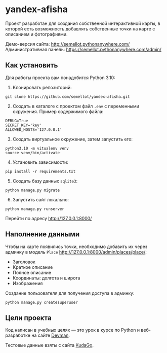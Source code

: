 # yandex-afisha
 
Проект разработан для создания собственной интерактивной карты, в которой есть возможность добавлять собственные точки на карте с описанием и фотографиями.

Демо-версия сайта: http://semellot.pythonanywhere.com/
Административная панель: https://semellot.pythonanywhere.com/admin/

## Как установить

Для работы проекта вам понадобится Python 3.10:

1. Клонировать репозиторий:

  ```shell
  git clone https://github.com/semellot/yandex-afisha.git
  ```

2. Создать в каталоге с проектом файл `.env` с переменными окружения. Пример содержимого файла:

  ```
  DEBUG=True
  SECRET_KEY='key'
  ALLOWED_HOSTS='127.0.0.1'
  ```

3. Создать виртуальное окружение, затем запустить его:

  ```shell
  python3.10 -m vitualenv venv
  source venv/bin/activate
  ```

4. Установить зависимости:

  ```shell
  pip install -r requirements.txt
  ```

5. Создать базу данных `sqlite3`:

  ```shell
  python manage.py migrate
  ```

6. Запустить сайт локально:

  ```shell
  python manage.py runserver
  ```
  
  Перейти по адресу http://127.0.0.1:8000/
  
## Наполнение данными

Чтобы на карте появились точки, необходимо добавить их через админку в модель `Place` http://127.0.0.1:8000/admin/places/place/:
- Заголовок
- Краткое описание
- Полное описание
- Координаты: долгота и широта
- Изображения

Создание пользователя для получения доступа в админку:

```shell
python manage.py createsuperuser
```

## Цели проекта

Код написан в учебных целях — это урок в курсе по Python и веб-разработке на сайте [Devman](https://dvmn.org).

Тестовые данные взяты с сайта [KudaGo](https://kudago.com).